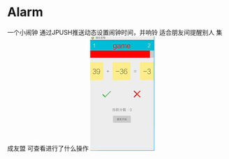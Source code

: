 # Alarm
一个小闹钟
通过JPUSH推送动态设置闹钟时间，并响铃
适合朋友间提醒别人
集成友盟   可查看进行了什么操作
![](https://github.com/fenghao1994/Alarm/raw/master/app/src/main/res/raw/abc.gif)
